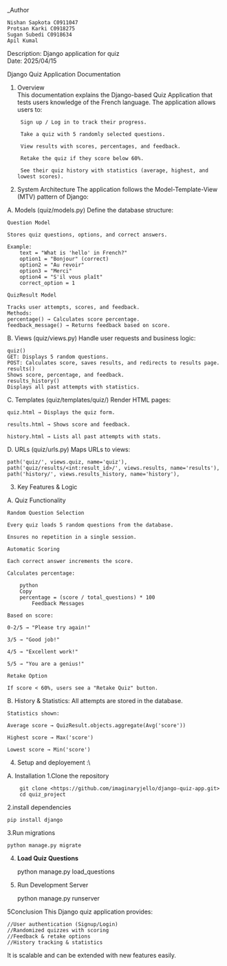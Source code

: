_Author

    Nishan Sapkota C0911047
    Protsan Karki C0918275
    Sugan Subedi C0918634
    Apil Kumal

Description: Django application for quiz \
Date: 2025/04/15





Django Quiz Application Documentation
1. Overview\
This documentation explains the Django-based Quiz Application that tests users knowledge of the French language. The application allows users to:
        
        Sign up / Log in to track their progress.
        
        Take a quiz with 5 randomly selected questions.
        
        View results with scores, percentages, and feedback.
        
        Retake the quiz if they score below 60%.
        
        See their quiz history with statistics (average, highest, and lowest scores).

2. System Architecture
The application follows the Model-Template-View (MTV) pattern of Django:

A. Models (quiz/models.py)
Define the database structure:

    Question Model
    
    Stores quiz questions, options, and correct answers.
    
    Example:
        text = "What is 'hello' in French?"
        option1 = "Bonjour" (correct)
        option2 = "Au revoir"
        option3 = "Merci"
        option4 = "S'il vous plaît"
        correct_option = 1

    QuizResult Model 

    Tracks user attempts, scores, and feedback.
    Methods:
    percentage() → Calculates score percentage.
    feedback_message() → Returns feedback based on score.


B. Views (quiz/views.py)
Handle user requests and business logic:
    
    quiz()
    GET: Displays 5 random questions.
    POST: Calculates score, saves results, and redirects to results page.
    results()
    Shows score, percentage, and feedback.
    results_history() 
    Displays all past attempts with statistics.

C. Templates (quiz/templates/quiz/)
Render HTML pages:
    
    quiz.html → Displays the quiz form.
    
    results.html → Shows score and feedback.
    
    history.html → Lists all past attempts with stats.

D. URLs (quiz/urls.py)
Maps URLs to views:
    
    path('quiz/', views.quiz, name='quiz'),
    path('quiz/results/<int:result_id>/', views.results, name='results'),
    path('history/', views.results_history, name='history'),

3. Key Features & Logic

A. Quiz Functionality

    Random Question Selection
    
    Every quiz loads 5 random questions from the database.
    
    Ensures no repetition in a single session.
    
    Automatic Scoring
    
    Each correct answer increments the score.

    Calculates percentage:

        python
        Copy
        percentage = (score / total_questions) * 100
            Feedback Messages
    
    Based on score:
    
    0-2/5 → "Please try again!"
    
    3/5 → "Good job!"
    
    4/5 → "Excellent work!"
    
    5/5 → "You are a genius!"
    
    Retake Option
    
    If score < 60%, users see a "Retake Quiz" button.

B. History & Statistics:
    All attempts are stored in the database.
    
    Statistics shown:
    
    Average score → QuizResult.objects.aggregate(Avg('score'))
    
    Highest score → Max('score')
    
    Lowest score → Min('score')


4. Setup and deployement :\

A. Installation
        1.Clone the repository

        git clone <https://github.com/imaginaryjello/django-quiz-app.git> 
        cd quiz_project

2.install dependencies

    pip install django

3.Run migrations
    
    python manage.py migrate

4. **Load Quiz Questions**


    python manage.py load_questions

5. Run Development Server 
        

    python manage.py runserver







5Conclusion
    This Django quiz application provides:

    //User authentication (Signup/Login)
    //Randomized quizzes with scoring
    //Feedback & retake options
    //History tracking & statistics

It is scalable and can be extended with new features easily.